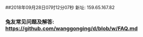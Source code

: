 ##2018年09月28日07时12分07秒 新址: 159.65.167.82
### 兔友常见问题及解答: https://github.com/wanggonging/d/blob/w/FAQ.md
